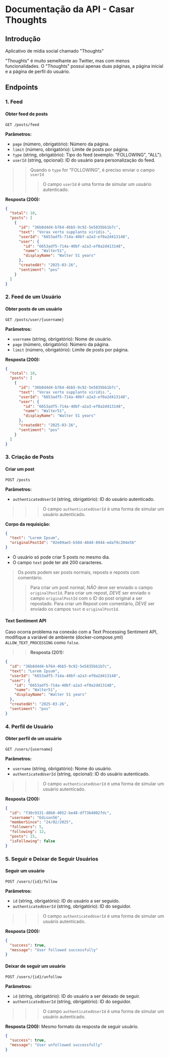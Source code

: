 # Documentação da API - Casar Thoughts

## Introdução

Aplicativo de mídia social chamado "Thoughts"

"Thoughts" é muito semelhante ao Twitter, mas com menos funcionalidades.
O "Thoughts" possui apenas duas páginas, a página inicial e a página de perfil do usuário.

## Endpoints

### 1. Feed

#### **Obter feed de posts**

`GET /posts/feed`

**Parâmetros:**

- `page` (número, obrigatório): Número da página.
- `limit` (número, obrigatório): Limite de posts por página.
- `type` (string, obrigatório): Tipo do feed (exemplo: "FOLLOWING", "ALL").
- `userId` (string, opcional): ID do usuário para personalização do feed.

> > Quando o `type` for "FOLLOWING", é preciso enviar o campo `userId`
> >
> > > O campo `userId` é uma forma de simular um usuário autenticado.

**Resposta (200):**

```json
{
  "total": 10,
  "posts": [
    {
      "id": "36b8d4d4-b764-4bb5-9c92-5e5835bb1b7c",
      "text": "Vorax verto supplanto viridis.",
      "userId": "6653adf5-714a-40bf-a2a3-ef0a2d413148",
      "user": {
        "id": "6653adf5-714a-40bf-a2a3-ef0a2d413148",
        "name": "Walter51",
        "displayName": "Walter 51 years"
      },
      "createdAt": "2025-03-26",
      "sentiment": "pos"
    }
  ]
}
```

### 2. Feed de um Usuário

#### **Obter posts de um usuário**

`GET /posts/user/{username}`

**Parâmetros:**

- `username` (string, obrigatório): Nome de usuário.
- `page` (número, obrigatório): Número da página.
- `limit` (número, obrigatório): Limite de posts por página.

**Resposta (200):**

```json
{
  "total": 10,
  "posts": [
    {
      "id": "36b8d4d4-b764-4bb5-9c92-5e5835bb1b7c",
      "text": "Vorax verto supplanto viridis.",
      "userId": "6653adf5-714a-40bf-a2a3-ef0a2d413148",
      "user": {
        "id": "6653adf5-714a-40bf-a2a3-ef0a2d413148",
        "name": "Walter51",
        "displayName": "Walter 51 years"
      },
      "createdAt": "2025-03-26",
      "sentiment": "pos"
    }
  ]
}
```

### 3. Criação de Posts

#### **Criar um post**

`POST /posts`

**Parâmetros:**

- `authenticatedUserId` (string, obrigatório): ID do usuário autenticado.

> > > O campo `authenticatedUserId` é uma forma de simular um usuário autenticado.

**Corpo da requisição:**

```json
{
  "text": "Lorem Ipsum",
  "originalPostId": "02e09ae5-b504-48dd-8944-edaf9c204e56"
}
```

- O usuário só pode criar 5 posts no mesmo dia.
- O campo `text` pode ter até 200 caracteres.

> Os posts podem ser posts normais, reposts e reposts com comentário.
>
> > Para criar um post normal, _NÃO_ deve ser enviado o campo `originalPostId`.
> > Para criar um repost, _DEVE_ ser enviado o campo `originalPostId` com o ID do post original a ser repostado.
> > Para criar um Repost com comentário, _DEVE_ ser enviado os campos `text` e `originalPostId`.

#### Text Sentiment API

Caso ocorra problema na conexão com a Text Processing Sentiment API,
modifique a variável de ambiente (docker-compose.yml) `ALLOW_TEXT_PROCESSING` como `false`.

> > **Resposta (201):**

```json
{
  "id": "36b8d4d4-b764-4bb5-9c92-5e5835bb1b7c",
  "text": "Lorem Ipsum",
  "userId": "6653adf5-714a-40bf-a2a3-ef0a2d413148",
  "user": {
    "id": "6653adf5-714a-40bf-a2a3-ef0a2d413148",
    "name": "Walter51",
    "displayName": "Walter 51 years"
  },
  "createdAt": "2025-03-26",
  "sentiment": "pos"
}
```

### 4. Perfil de Usuário

#### **Obter perfil de um usuário**

`GET /users/{username}`

**Parâmetros:**

- `username` (string, obrigatório): Nome do usuário.
- `authenticatedUserId` (string, opcional): ID do usuário autenticado.

> > > O campo `authenticatedUserId` é uma forma de simular um usuário autenticado.

**Resposta (200):**

```json
{
  "id": "f30c9331-d8b0-4052-be48-df73b4002fdc",
  "username": "Edison56",
  "memberSince": "24/02/2025",
  "followers": 5,
  "following": 12,
  "posts": 15,
  "isFollowing": false
}
```

### 5. Seguir e Deixar de Seguir Usuários

#### **Seguir um usuário**

`POST /users/{id}/follow`

**Parâmetros:**

- `id` (string, obrigatório): ID do usuário a ser seguido.
- `authenticatedUserId` (string, obrigatório): ID do seguidor.

> > > O campo `authenticatedUserId` é uma forma de simular um usuário autenticado.

**Resposta (200):**

```json
{
  "success": true,
  "message": "User followed successfully"
}
```

#### **Deixar de seguir um usuário**

`POST /users/{id}/unfollow`

**Parâmetros:**

- `id` (string, obrigatório): ID do usuário a ser deixado de seguir.
- `authenticatedUserId` (string, obrigatório): ID do seguidor.

> > > O campo `authenticatedUserId` é uma forma de simular um usuário autenticado.

**Resposta (200):** Mesmo formato da resposta de seguir usuário.

```json
{
  "success": true,
  "message": "User unfollowed successfully"
}
```
